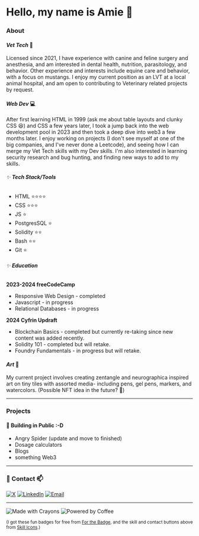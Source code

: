 # Hello, my name is Amie 👋

### About
#### *Vet Tech*  🐶 
Licensed since 2021, I have experience with canine and feline surgery and anesthesia, and am interested in dental health, nutrition, parasitology, and behavior.  Other experience and interests include equine care and behavior, with a focus on mustangs.  I enjoy my current position as an LVT at a local animal hospital, and am open to contributing to Veterinary related projects by request.     

#### *Web Dev* 💻
After first learning HTML in 1999 (ask me about table layouts and clunky CSS 😆) and CSS a few years later,  I took a jump back into the web development pool in 2023 and then took a deep dive into web3 a few months later.  I enjoy working on projects (I don't see myself at one of the big companies, and I've never done a Leetcode), and seeing how I can merge my Vet Tech skills with my Dev skills.  I'm also interested in learning security research and bug hunting, and finding new ways to add to my skills.  
###### ✨ **Tech Stack/Tools**

- HTML ⭐⭐⭐⭐
- CSS ⭐⭐⭐
- JS ⭐
- PostgresSQL ⭐
- Solidity ⭐⭐
- Bash ⭐⭐
- Git ⭐

###### ✨ **Education**
**2023-2024  freeCodeCamp** 
 - Responsive Web Design - completed
 - Javascript - in progress
 - Relational Databases - in progress

**2024  Cyfrin Updraft**
 - Blockchain Basics - completed but currently re-taking since new content was added recently.
 - Solidity 101 - completed but will retake.    
 - Foundry Fundamentals - in progress but will retake.    
 

#### *Art* 🎨
My current project involves creating zentangle and neurographica inspired art on tiny tiles with assorted media- including pens, gel pens, markers, and watercolors.  (Possible NFT idea in the future? 🤔)  

---

### Projects
#### 🌱 Building in Public :-D 
- Angry Spider (update and move to finished)
- Dosage calculators
- Blogs
- something Web3

---

### 💬 Contact 📫
[![X](https://skillicons.dev/icons?i=twitter)](https://x.com/AmieRomano79)
[![LinkedIn](https://skillicons.dev/icons?i=linkedin)](https://linkedin.com/in/amie-romano-291159a2)
[![Email](https://skillicons.dev/icons?i=gmail)](mailto:amie.romano79@gmail.com)


---
![Made with Crayons](https://forthebadge.com/images/badges/made-with-crayons.png) 
![Powered by Coffee](https://forthebadge.com/images/badges/powered-by-coffee.png)

<sup>
(I got these fun badges for free from <a href="https://forthebadge.com">For the Badge</a>, and the skill and contact buttons above from <a href="https://skillicons.dev">Skill Icons</a>.)
</sup>

